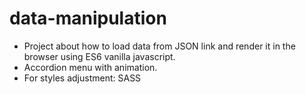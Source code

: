 # data-manipulation

- Project about how to load data from JSON link and render it in the browser using ES6 vanilla javascript.
- Accordion menu with animation.
- For styles adjustment: SASS
